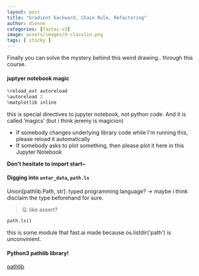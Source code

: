 ```yaml
---
layout: post
title: "Gradient backward, Chain Rule, Refactoring"
author: dionne
categories: [fastai-v3]
image: assets/images/4-classlin.png
tags: [ sticky ]
---
```


Finally you can solve the mystery behind this weird drawing.. through this course.<br />

#### juptyer notebook magic

~~~python
%reload_ext autoreload
%autoreload 2
%matplotlib inline
~~~

this is special directives to jupyter notebook, not python code.
And it is called ‘magics’ (but i think jeremy is magicion)

* If somebody changes underlying library code while I'm running this, please reload it automatically
* If somebody asks to plot something, then please plot it here in this Jupyter Notebook

**Don't hesitate to import start~**

#### Digging into `untar_data`, `path.ls`

Union[pathlib.Path, str]: typed programming language? -> maybe i think disclaim the type beforehand for sure.

> Q. like assert?

~~~python
path.ls()
~~~
this is some module that fast.ai made because os.listdir('path') is unconvinient.

#### Python3 pathlib library!

[pathlib](https://docs.python.org/3/library/pathlib.html)
